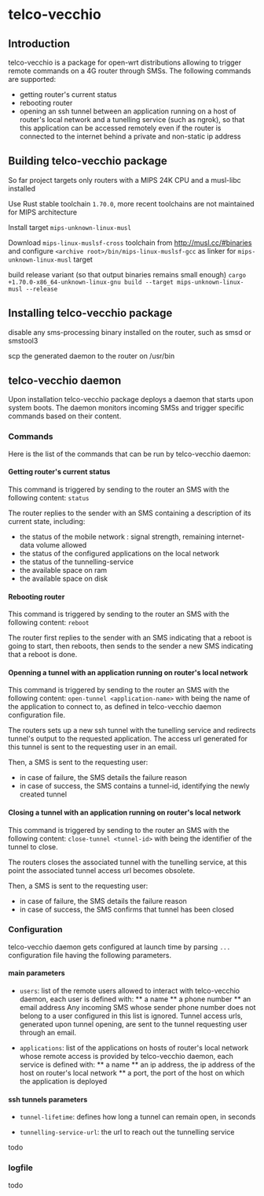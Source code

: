 # telco-vecchio

## Introduction

telco-vecchio is a package for open-wrt distributions allowing to trigger remote commands on 
a 4G router through SMSs. 
The following commands are supported:
* getting router's current status
* rebooting router
* opening an ssh tunnel between an application running on a host of router's local network and a tunelling service (such as ngrok),
 so that this application can be accessed remotely even if the router is connected to the internet behind a private and non-static ip address

## Building telco-vecchio package

So far project targets only routers with a MIPS 24K CPU and a musl-libc installed

Use Rust stable toolchain `1.70.0`, more recent toolchains are not maintained for MIPS architecture

Install target `mips-unknown-linux-musl`

Download `mips-linux-muslsf-cross` toolchain from http://musl.cc/#binaries 
and configure `<archive root>/bin/mips-linux-muslsf-gcc` as linker for  `mips-unknown-linux-musl` target

build release variant (so that output binaries remains small enough)
`cargo +1.70.0-x86_64-unknown-linux-gnu build --target mips-unknown-linux-musl --release`

## Installing telco-vecchio package

disable any sms-processing binary installed on the router, such as smsd or smstool3

scp the generated daemon to the router on /usr/bin


## telco-vecchio daemon

Upon installation telco-vecchio package deploys a daemon that starts upon system boots.
The daemon monitors incoming SMSs and trigger specific commands based on their content. 

### Commands

Here is the list of the commands that can be run by telco-vecchio daemon:

#### Getting router's current status

This command is triggered by sending to the router an SMS with the following content: `status`

The router replies to the sender with an SMS containing a description of its current state, including:
- the status of the mobile network : signal strength, remaining internet-data volume allowed
- the status of the configured applications on the local network
- the status of the tunnelling-service
- the available space on ram
- the available space on disk

#### Rebooting router

This command is triggered by sending to the router an SMS with the following content: `reboot`

The router first replies to the sender with an SMS indicating that a reboot is going to start, then reboots, 
then sends to the sender a new SMS indicating that a reboot is done.

#### Openning a tunnel with an application running on router's local network

This command is triggered by sending to the router an SMS with the following content: `open-tunnel <application-name>`
with <application-name> being the name of the application to connect to, as defined in telco-vecchio daemon configuration file.

The routers sets up a new ssh tunnel with the tunelling service and redirects tunnel's output to the requested application.
The access url generated for this tunnel is sent to the requesting user in an email.

Then, a SMS is sent to the requesting user:
* in case of failure, the SMS details the failure reason
* in case of success, the SMS contains a tunnel-id, identifying the newly created tunnel 

#### Closing a tunnel with an application running on router's local network

This command is triggered by sending to the router an SMS with the following content: `close-tunnel <tunnel-id>`
with <tunnel-id> being the identifier of the tunnel to close.

The routers closes the associated tunnel with the tunelling service, at this point the associated tunnel access url becomes obsolete. 

Then, a SMS is sent to the requesting user:
* in case of failure, the SMS details the failure reason
* in case of success, the SMS confirms that tunnel has been closed

### Configuration

telco-vecchio daemon gets configured at launch time by parsing `...` configuration file having the following parameters.

#### main parameters

* `users`: list of the remote users allowed to interact with telco-vecchio daemon, 
each user is defined with:
** a name
** a phone number
** an email address
Any incoming SMS whose sender phone number does not belong to a user configured in this list is ignored.
Tunnel access urls, generated upon tunnel opening, are sent to the tunnel requesting user through an email.

* `applications`: list of the applications on hosts of router's local network whose remote access is provided by telco-vecchio daemon,
each service is defined with:
** a name
** an ip address, the ip address of the host on router's local network
** a port, the port of the host on which the application is deployed 

#### ssh tunnels parameters

* `tunnel-lifetime`: defines how long a tunnel can remain open, in seconds

* `tunnelling-service-url`: the url to reach out the tunnelling service 

todo

### logfile

todo


 
